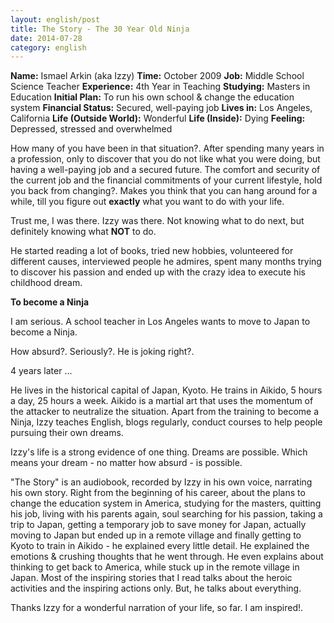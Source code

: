 ```yaml
---
layout: english/post
title: The Story - The 30 Year Old Ninja
date: 2014-07-28
category: english
---
```


**Name:** Ismael Arkin (aka Izzy)
**Time:** October 2009
**Job:** Middle School Science Teacher
**Experience:** 4th Year in Teaching
**Studying:** Masters in Education
**Initial Plan:** To run his own school & change the education system
**Financial Status:** Secured, well-paying job
**Lives in:** Los Angeles, California
**Life (Outside World):** Wonderful
**Life (Inside):** Dying
**Feeling:** Depressed, stressed and overwhelmed

How many of you have been in that situation?. After spending many years in a profession, only to discover that you do not like what you were doing, but having a well-paying job and a secured future. The comfort and security of the current job and the financial commitments of your current lifestyle, hold you back from changing?. Makes you think that you can hang around for a while, till you figure out **exactly** what you want to do with your life.

Trust me, I was there. Izzy was there. Not knowing what to do next, but definitely knowing what **NOT** to do.

He started reading a lot of books, tried new hobbies, volunteered for different causes, interviewed people he admires, spent many months trying to discover his passion and ended up with the crazy idea to execute his childhood dream.

**To become a Ninja**

I am serious. A school teacher in Los Angeles wants to move to Japan to become a Ninja.

How absurd?. Seriously?. He is joking right?.

4 years later ...

He lives in the historical capital of Japan, Kyoto. He trains in Aikido, 5 hours a day, 25 hours a week. Aikido is a martial art that uses the momentum of the attacker to neutralize the situation. Apart from the training to become a Ninja, Izzy teaches English, blogs regularly, conduct courses to help people pursuing their own dreams.

Izzy's life is a strong evidence of one thing. Dreams are possible. Which means your dream - no matter how absurd - is possible.

"The Story" is an audiobook, recorded by Izzy in his own voice, narrating his own story. Right from the beginning of his career, about the plans to change the education system in America, studying for the masters, quitting his job, living with his parents again, soul searching for his passion, taking a trip to Japan, getting a temporary job to save money for Japan, actually moving to Japan but ended up in a remote village and finally getting to Kyoto to train in Aikido - he explained every little detail. He explained the emotions & crushing thoughts that he went through. He even explains about thinking to get back to America, while stuck up in the remote village in Japan. Most of the inspiring stories that I read talks about the heroic activities and the inspiring actions only. But, he talks about everything.

Thanks Izzy for a wonderful narration of your life, so far. I am inspired!.
